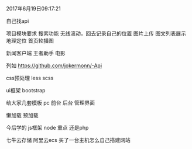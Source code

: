 2017年6月19日09:17:21

自己找api

项目模块要求
搜索功能
无线滚动，回去记录自己的位置
图片上传
图文列表展示
地理定位
首页轮播图

新闻客户端
王者助手
电影

列如
https://github.com/jokermonn/-Api



css预处理
less
scss

ui框架
bootstrap

给大家几套模板
pc 前台
后台 管理界面

懒加载 
预加载



今后学的
js框架
node
重点 还是php


七牛云存储
阿里云ecs 
买了一台主机怎么自己搭建网站

